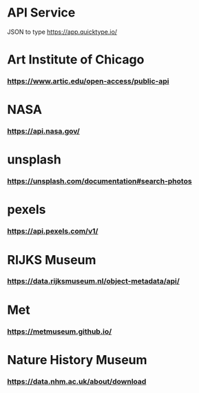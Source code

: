 # API Service

JSON to type https://app.quicktype.io/

# Art Institute of Chicago

### https://www.artic.edu/open-access/public-api

# NASA

### https://api.nasa.gov/

# unsplash

### https://unsplash.com/documentation#search-photos

# pexels

### https://api.pexels.com/v1/

# RIJKS Museum

### https://data.rijksmuseum.nl/object-metadata/api/

# Met

### https://metmuseum.github.io/

# Nature History Museum

### https://data.nhm.ac.uk/about/download
